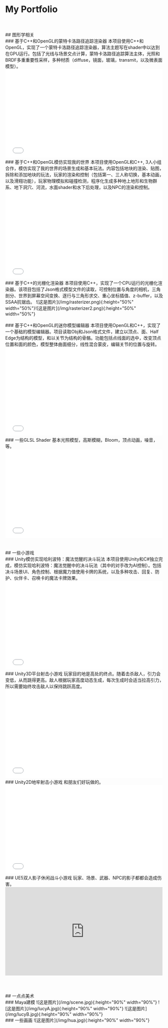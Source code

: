 My Portfolio
======================
<br/>
<br/>
## 图形学相关
<br/>
### 基于C++和OpenGL的蒙特卡洛路径追踪渲染器                                                     
本项目使用C++和OpenGL，实现了一个蒙特卡洛路径追踪渲染器，算法主题写在shader中以达到在GPU运行。包括了光线与场景交点计算，蒙特卡洛路径追踪算法主体，光照和BRDF多重重要性采样，多种材质（diffuse，镜面，玻璃，transmit，以及微表面模型）。
<iframe src="//player.bilibili.com/player.html?aid=226443677&bvid=BV1sb411o7os&cid=1064886672&page=1" width="500" height="280" scrolling="no" border="0" frameborder="no" framespacing="0" allowfullscreen="true"> </iframe>
<br/>
### 基于C++和OpenGL模仿实现我的世界                                                                             
本项目使用OpenGL和C++, 3人小组合作，模仿实现了我的世界的场景生成和基本玩法。内容包括地块的渲染、贴图，拆除和添加地块的玩法，玩家的渲染和控制（包括第一、三人称切换，基本动画，以及滑翔功能），玩家物理模拟和碰撞检测，程序化生成多种地上地形和生物群系、地下洞穴、河流，水面shader和水下后处理，以及NPC的渲染和控制。
<iframe src="//player.bilibili.com/player.html?aid=353981991&bvid=BV1zX4y1d7s9&cid=1066472125&page=1" width="500" height="280" scrolling="no" border="0" frameborder="no" framespacing="0" allowfullscreen="true"> </iframe>
<br/>
### 基于C++的光栅化渲染器                                                                                      
本项目使用C++，实现了一个CPU运行的光栅化渲染器。该项目包括了Json格式模型文件的读取，可控制位置与角度的相机，三角剖分、世界到屏幕空间变换、逐行与三角形求交、重心坐标插值、z-buffer，以及SSAA抗锯齿。
![这是图片](/img/rasterizer.png){:height="50%" width="50%"}![这是图片](/img/rasterizer2.png){:height="50%" width="50%"}
<br/>
<br/>
### 基于C++和OpenGL的迷你模型编辑器                                                                   
本项目使用OpenGL和C++，实现了一个基础的模型编辑器。项目读取Obj和Json格式文件，建立以顶点、面、Half Edge为结构的模型，和以关节为结构的骨骼。功能包括点线面的选中，改变顶点位置和面的颜色，模型整体曲面细分，线性混合蒙皮，编辑关节的位置与旋转。 
<iframe src="//player.bilibili.com/player.html?aid=311378274&bvid=BV18P411o7H3&cid=1066683662&page=1" width="500" height="280" scrolling="no" border="0" frameborder="no" framespacing="0" allowfullscreen="true"> </iframe>
<br/>
### 一些GLSL Shader 
基本光照模型，高斯模糊，Bloom，顶点动画，噪音，等。
<iframe src="//player.bilibili.com/player.html?aid=781495177&bvid=BV1f24y1j7zw&cid=1066565022&page=1" width="500" height="280" scrolling="no" border="0" frameborder="no" framespacing="0" allowfullscreen="true"> </iframe>
<br/>
<br/>
<br/>
## 一些小游戏
<br/>
### Unity模仿实现哈利波特：魔法觉醒的决斗玩法    
本项目使用Unity和C#独立完成，模仿实现哈利波特：魔法觉醒中的决斗玩法（其中的对手改为AI控制）。包括决斗场景UI、角色控制、根据魔力值使用卡牌的系统，以及多种攻击、回复、防护、伙伴卡、召唤卡的魔法卡牌效果。
<iframe src="//player.bilibili.com/player.html?aid=433936726&bvid=BV1zG411P7jR&cid=927083114&page=1" width="500" height="280" scrolling="no" border="0" frameborder="no" framespacing="0" allowfullscreen="true"> </iframe>
<br/>
### Unity3D平台射击小游戏
玩家目的地是高处的终点。随着击杀敌人，引力会变低，从而跳得更高。敌人根据玩家高度动态生成，每次生成时会适当拉高引力，所以需要始终攻击敌人以保持跳跃高度。
<iframe src="//player.bilibili.com/player.html?aid=479333284&bvid=BV1qM411P7Jc&cid=1005997758&page=1" width="500" height="280" scrolling="no" border="0" frameborder="no" framespacing="0" allowfullscreen="true"> </iframe>
<br/>
### Unity2D地牢射击小游戏
和朋友们好玩做的。
<iframe src="//player.bilibili.com/player.html?aid=653936071&bvid=BV1XY4y1D775&cid=1064640991&page=1" width="500" height="280" scrolling="no" border="0" frameborder="no" framespacing="0" allowfullscreen="true"> </iframe>
<br/>
### UE5双人影子休闲战斗小游戏    
玩家、场景、武器、NPC的影子都都会造成伤害。
<iframe width="500" height="280" src="https://www.youtube.com/embed/klv-8CIHS8A" title="YouTube video player" frameborder="0" allow="accelerometer; autoplay; clipboard-write; encrypted-media; gyroscope; picture-in-picture; web-share" allowfullscreen></iframe>
<br/>
<br/>
<br/>
<br/>
## 一点点美术
<br/>
### Maya建模
![这是图片](/img/scene.jpg){:height="90%" width="90%"}
![这是图片](/img/lucyA.jpg){:height="90%" width="90%"}
![这是图片](/img/lucyB.jpg){:height="90%" width="90%"}
<br/>
### 一些画画
![这是图片](/img/hua.jpg){:height="90%" width="90%"}
